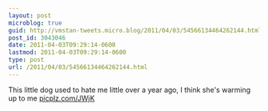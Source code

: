 ```yaml
---
layout: post
microblog: true
guid: http://vmstan-tweets.micro.blog/2011/04/03/54566134464262144.html
post_id: 3043046
date: 2011-04-03T09:29:14-0600
lastmod: 2011-04-03T09:29:14-0600
type: post
url: /2011/04/03/54566134464262144.html
---
```

This little dog used to hate me little over a year ago, I think she's warming up to me [picplz.com/JWjK](http://picplz.com/JWjK)

